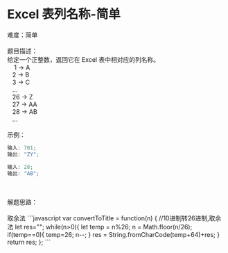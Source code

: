 # Excel 表列名称-简单

难度：简单<br />
<br />题目描述：<br />给定一个正整数，返回它在 Excel 表中相对应的列名称。<br />    1 -> A<br />   2 -> B<br />   3 -> C<br />   ...<br />   26 -> Z<br />   27 -> AA<br />   28 -> AB<br />   ...<br />
<br />示例：

```javascript
输入: 701;
输出: "ZY";

输入: 28;
输出: "AB";
```

<br />
<br />解题思路：<br />
<br />取余法
```javascript
var convertToTitle = function(n) {
    //10进制转26进制,取余法
    let res="";
    while(n>0){
        let temp = n%26;
        n = Math.floor(n/26);
        if(temp==0){
            temp=26;
            n--;
        }
        res = String.fromCharCode(temp+64)+res;
    }
    return  res; 
};
```
